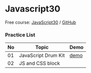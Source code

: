 # Javascript30

Free course: [JavaScript30](https://javascript30.com/) / [GitHub](https://github.com/wesbos/JavaScript30)

### Practice List

| No | Topic | Demo |
| -- | ----- | ---- |
| 01 | JavaScript Drum Kit | [demo](https://nini-chang.github.io/JavaScript30/01-JavaScript-Drum-Kit/index.html) |
| 02 | JS and CSS block |  |
